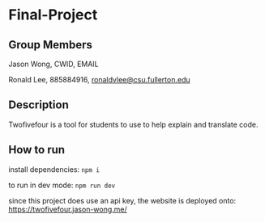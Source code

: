 # Final-Project

## Group Members

Jason Wong, CWID, EMAIL

Ronald Lee, 885884916, ronaldvlee@csu.fullerton.edu

## Description

Twofivefour is a tool for students to use to help explain and translate code.

## How to run

install dependencies: `npm i`

to run in dev mode: `npm run dev`

since this project does use an api key, the website is deployed onto: https://twofivefour.jason-wong.me/

